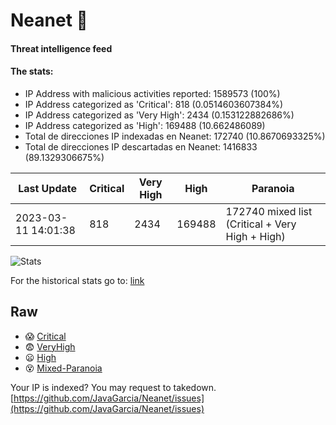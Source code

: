 # Neanet :hocho:
#### Threat intelligence feed
#### The stats:

- IP Address with malicious activities reported: 1589573 (100%)
- IP Address categorized as 'Critical':  818 (0.0514603607384%)
- IP Address categorized as 'Very High':  2434 (0.153122882686%)
- IP Address categorized as 'High':  169488 (10.662486089)
- Total de direcciones IP indexadas en Neanet:  172740 (10.8670693325%)
- Total de direcciones IP descartadas en Neanet:  1416833 (89.1329306675%)

| Last Update | Critical | Very High | High | Paranoia |
| --- | --- | --- | --- | --- |
| 2023-03-11 14:01:38 | 818 | 2434 | 169488 | 172740 mixed list (Critical + Very High + High)|

![Stats](https://docs.google.com/spreadsheets/d/e/2PACX-1vSnaNMIXVabIpDJjufMlzH7poXnshF3mgd8Is1g9ytUEzVsP5my4Trn8f-xkoLLQ38xpL3HtmUexLo6/pubchart?oid=501124687&format=image)

For the historical stats go to: [link](/stats.csv)
## Raw
- :scream: [Critical](https://raw.githubusercontent.com/JavaGarcia/Neanet/master/blacklists/neanet_critical.txt)
- :fearful: [VeryHigh](https://raw.githubusercontent.com/JavaGarcia/Neanet/master/blacklists/neanet_veryHigh.txtt)
- :frowning: [High](https://raw.githubusercontent.com/JavaGarcia/Neanet/master/blacklists/neanet_high.txt)
- :dizzy_face: [Mixed-Paranoia](https://raw.githubusercontent.com/JavaGarcia/Neanet/master/blacklists/neanet_all.txt)


Your IP is indexed? You may request to takedown. [https://github.com/JavaGarcia/Neanet/issues](https://github.com/JavaGarcia/Neanet/issues)


























































































































































































































































































































































































































































































































































































































































































































































































































































































































































































































































































































































































































































































































































































































































































































































































































































































































































































































































































































































































































































































































































































































































































































































































































































































































































































































































































































































































































































































































































































































































































































































































































































































































































































































































































































































































































































































































































































































































































































































































































































































































































































































































































































































































































































































































































































































































































































































































































































































































































































































































































































































































































































































































































































































































































































































































































































































































































































































































































































































































































































































































































































































































































































































































































































































































































































































































































































































































































































































































































































































































































































































































































































































































































































































































































































































































































































































































































































































































































































































































































































































































































































































































































































































































































































































































































































































































































































































































































































































































































































































































































































































































































































































































































































































































































































































































































































































































































































































































































































































































